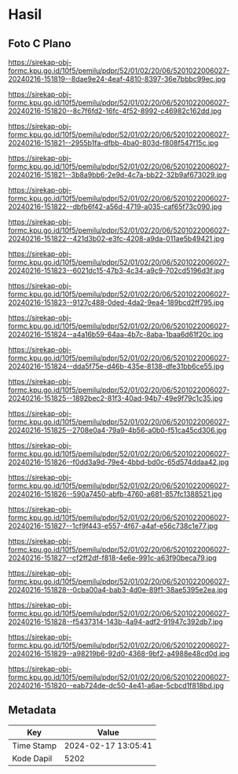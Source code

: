 # Hasil

## Foto C Plano

https://sirekap-obj-formc.kpu.go.id/10f5/pemilu/pdpr/52/01/02/20/06/5201022006027-20240216-151819--8dae9e24-4eaf-4810-8397-36e7bbbc99ec.jpg

https://sirekap-obj-formc.kpu.go.id/10f5/pemilu/pdpr/52/01/02/20/06/5201022006027-20240216-151820--8c7f6fd2-16fc-4f52-8992-c46982c162dd.jpg

https://sirekap-obj-formc.kpu.go.id/10f5/pemilu/pdpr/52/01/02/20/06/5201022006027-20240216-151821--2955b1fa-dfbb-4ba0-803d-f808f547f15c.jpg

https://sirekap-obj-formc.kpu.go.id/10f5/pemilu/pdpr/52/01/02/20/06/5201022006027-20240216-151821--3b8a9bb6-2e9d-4c7a-bb22-32b9af673029.jpg

https://sirekap-obj-formc.kpu.go.id/10f5/pemilu/pdpr/52/01/02/20/06/5201022006027-20240216-151822--dbfb6f42-a56d-4719-a035-caf65f73c090.jpg

https://sirekap-obj-formc.kpu.go.id/10f5/pemilu/pdpr/52/01/02/20/06/5201022006027-20240216-151822--421d3b02-e3fc-4208-a9da-011ae5b49421.jpg

https://sirekap-obj-formc.kpu.go.id/10f5/pemilu/pdpr/52/01/02/20/06/5201022006027-20240216-151823--6021dc15-47b3-4c34-a9c9-702cd5196d3f.jpg

https://sirekap-obj-formc.kpu.go.id/10f5/pemilu/pdpr/52/01/02/20/06/5201022006027-20240216-151823--9127c488-0ded-4da2-9ea4-189bcd2ff795.jpg

https://sirekap-obj-formc.kpu.go.id/10f5/pemilu/pdpr/52/01/02/20/06/5201022006027-20240216-151824--a4a16b59-64aa-4b7c-8aba-1baa6d61f20c.jpg

https://sirekap-obj-formc.kpu.go.id/10f5/pemilu/pdpr/52/01/02/20/06/5201022006027-20240216-151824--dda5f75e-d46b-435e-8138-dfe31bb6ce55.jpg

https://sirekap-obj-formc.kpu.go.id/10f5/pemilu/pdpr/52/01/02/20/06/5201022006027-20240216-151825--1892bec2-81f3-40ad-94b7-49e9f79c1c35.jpg

https://sirekap-obj-formc.kpu.go.id/10f5/pemilu/pdpr/52/01/02/20/06/5201022006027-20240216-151825--2708e0a4-79a9-4b56-a0b0-f51ca45cd306.jpg

https://sirekap-obj-formc.kpu.go.id/10f5/pemilu/pdpr/52/01/02/20/06/5201022006027-20240216-151826--f0dd3a9d-79e4-4bbd-bd0c-65d574ddaa42.jpg

https://sirekap-obj-formc.kpu.go.id/10f5/pemilu/pdpr/52/01/02/20/06/5201022006027-20240216-151826--590a7450-abfb-4760-a681-857fc1388521.jpg

https://sirekap-obj-formc.kpu.go.id/10f5/pemilu/pdpr/52/01/02/20/06/5201022006027-20240216-151827--1cf9f443-e557-4f67-a4af-e56c738c1e77.jpg

https://sirekap-obj-formc.kpu.go.id/10f5/pemilu/pdpr/52/01/02/20/06/5201022006027-20240216-151827--cf2ff2df-f818-4e6e-991c-a63f90beca79.jpg

https://sirekap-obj-formc.kpu.go.id/10f5/pemilu/pdpr/52/01/02/20/06/5201022006027-20240216-151828--0cba00a4-bab3-4d0e-89f1-38ae5395e2ea.jpg

https://sirekap-obj-formc.kpu.go.id/10f5/pemilu/pdpr/52/01/02/20/06/5201022006027-20240216-151828--f5437314-143b-4a94-adf2-91947c392db7.jpg

https://sirekap-obj-formc.kpu.go.id/10f5/pemilu/pdpr/52/01/02/20/06/5201022006027-20240216-151829--a98219b6-92d0-4368-9bf2-a4988e48cd0d.jpg

https://sirekap-obj-formc.kpu.go.id/10f5/pemilu/pdpr/52/01/02/20/06/5201022006027-20240216-151820--eab724de-dc50-4e41-a6ae-5cbcd1f818bd.jpg


## Metadata

| Key        | Value               |
| ---------- | ------------------- |
| Time Stamp | 2024-02-17 13:05:41 |
| Kode Dapil | 5202                |



